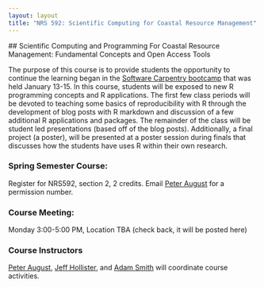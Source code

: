 ```yaml
---
layout: layout
title: "NRS 592: Scientific Computing for Coastal Resource Management"
---
```

<section class="content">
## Scientific Computing and Programming For Coastal Resource Management: Fundamental Concepts and Open Access Tools

The purpose of this course is to provide students the opportunity to continue the learning began in the [Software Carpentry bootcamp](https://iglpdc.github.com/2014-01-13-uri) that was held January 13-15.  In this course, students will be exposed to new R programming concepts and R applications.  The first few class periods will be devoted to teaching some basics of reproducibility with R through the development of blog posts with R markdown and discussion of a few additional R applications and packages.  The remainder of the class will be student led presentations (based off of the blog posts).  Additionally, a final project (a poster), will be presented at a poster session during finals that discusses how the students have uses R within their own research.
 
### Spring Semester Course: 
Register for NRS592, section 2, 2 credits. Email [Peter August](mailto:pete@edc.uri.edu) for a permission number. 
### Course Meeting: 
Monday 3:00-5:00 PM, Location TBA (check back, it will be posted here)
### Course Instructors
[Peter August](mailto:pete@edc.uri.edu), [Jeff Hollister](mailto:hollister.jeff@epa.gov), and [Adam Smith](mailto:adamsmith@my.uri.edu) will coordinate course activities.
</section>
